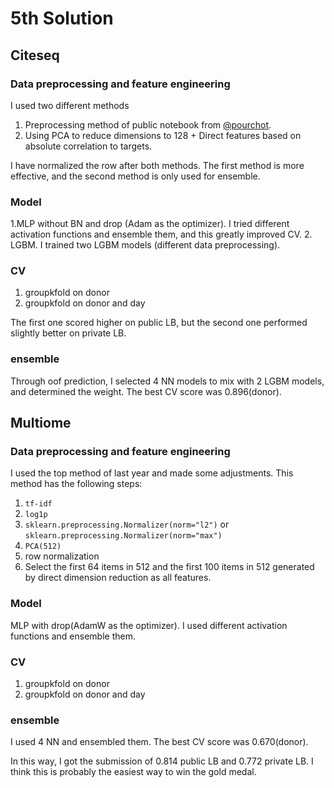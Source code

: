 
# 5th Solution

## Citeseq

### Data preprocessing and feature engineering

I used two different methods

1.  Preprocessing method of public notebook from
    [@pourchot](https://www.kaggle.com/pourchot).
2.  Using PCA to reduce dimensions to 128 + Direct features based on
    absolute correlation to targets.

I have normalized the row after both methods. The first method is more
effective, and the second method is only used for ensemble.

### Model

1.MLP without BN and drop (Adam as the optimizer). I tried different
activation functions and ensemble them, and this greatly improved CV. 2.
LGBM. I trained two LGBM models (different data preprocessing).

### CV

1.  groupkfold on donor
2.  groupkfold on donor and day

The first one scored higher on public LB, but the second one performed
slightly better on private LB.

### ensemble

Through oof prediction, I selected 4 NN models to mix with 2 LGBM
models, and determined the weight. The best CV score was 0.896(donor).

## Multiome

### Data preprocessing and feature engineering

I used the top method of last year and made some adjustments. This
method has the following steps:

1.  `tf-idf`
2.  `log1p`
3.  `sklearn.preprocessing.Normalizer(norm="l2")` or
    `sklearn.preprocessing.Normalizer(norm="max")`
4.  `PCA(512)`
5.  row normalization
6.  Select the first 64 items in 512 and the first 100 items in 512
    generated by direct dimension reduction as all features.

### Model

MLP with drop(AdamW as the optimizer). I used different activation
functions and ensemble them.

### CV

1.  groupkfold on donor
2.  groupkfold on donor and day

### ensemble

I used 4 NN and ensembled them. The best CV score was 0.670(donor).

In this way, I got the submission of 0.814 public LB and 0.772 private
LB. I think this is probably the easiest way to win the gold medal.

